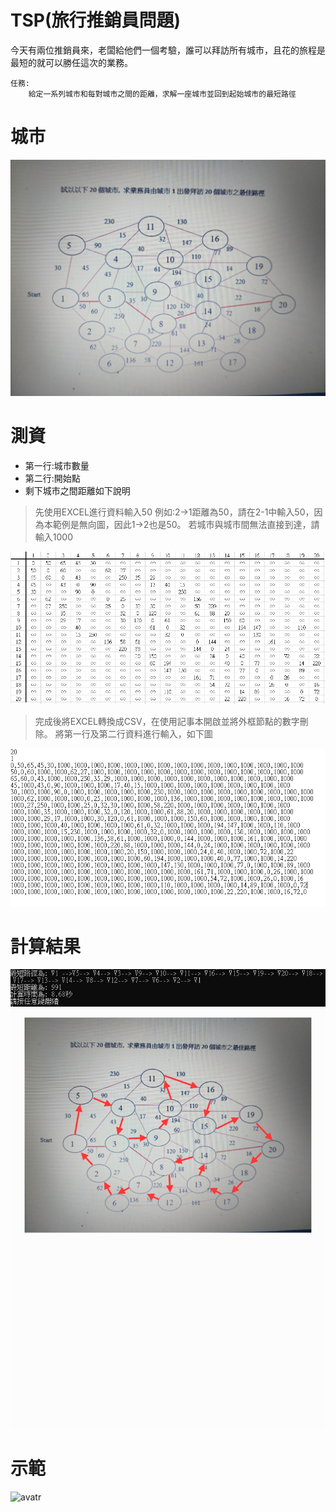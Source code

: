 # TSP(旅行推銷員問題)
今天有兩位推銷員來，老闆給他們一個考驗，誰可以拜訪所有城市，且花的旅程是最短的就可以勝任這次的業務。

    任務:
	    給定一系列城市和每對城市之間的距離，求解一座城市並回到起始城市的最短路徑

# 城市
![avatr](TSP/image/0.jpg)
# 測資

 - 第一行:城市數量
 - 第二行:開始點
 - 剩下城市之間距離如下說明
 >先使用EXCEL進行資料輸入50
  例如:2->1距離為50，請在2-1中輸入50，因為本範例是無向圖，因此1->2也是50。
  若城市與城市間無法直接到達，請輸入1000

![avatr](TSP/image/1.jpg)
>完成後將EXCEL轉換成CSV，在使用記事本開啟並將外框節點的數字刪除。
將第一行及第二行資料進行輸入，如下圖

![avatr](TSP/image/2.jpg)
# 計算結果
![avatr](TSP/image/4.jpg)
![avatr](TSP/image/3.jpg)
# 示範
![avatr](TSP/image/tsp.gif)
